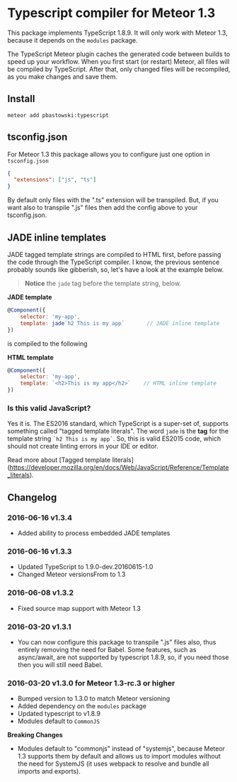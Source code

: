 # Typescript compiler for Meteor 1.3

This package implements TypeScript 1.8.9. It will only work with Meteor 1.3, because it depends on the `modules` package.

The TypeScript Meteor plugin caches the generated code between builds to speed up your workflow. When you first start (or restart) Meteor, all files will be compiled by TypeScript. After that, only changed files will be recompiled, as you make changes and save them.

## Install

    meteor add pbastowski:typescript

## tsconfig.json

For Meteor 1.3 this package allows you to configure just one option in `tsconfig.json`

```json
{
  "extensions": ["js", "ts"]
}
```

By default only files with the ".ts" extension will be transpiled. But, if you want also to transpile ".js" files then add the config above to your tsconfig.json.

## JADE inline templates

JADE tagged template strings are compiled to HTML first, before passing the code through the TypeScript compiler. I know, the previous sentence probably sounds like gibberish, so, let's have a look at the example below.

> **Notice** the `jade` tag before the template string, below.

**JADE template**
```javascript
@Component({
    selector: 'my-app',
    template: jade`h2 This is my app`       // JADE inline template
})
```

is compiled to the following

**HTML template**
```javascript
@Component({
    selector: 'my-app',
    template: `<h2>This is my app</h2>`    // HTML inline template
})
```

### Is this valid JavaScript?

Yes it is. The ES2016 standard, which TypeScript is a super-set of, supports something called "tagged template literals". The word `jade` is the **tag** for the template string <code>\`h2 This is my app\`</code>. So, this is valid ES2015 code, which should not create linting errors in your IDE or editor.

Read more about [Tagged template literals] (https://developer.mozilla.org/en/docs/Web/JavaScript/Reference/Template_literals).


## Changelog

### 2016-06-16 v1.3.4

- Added ability to process embedded JADE templates

### 2016-06-16 v1.3.3

- Updated TypeScript to 1.9.0-dev.20160615-1.0
- Changed Meteor versionsFrom to 1.3

### 2016-06-08 v1.3.2

- Fixed source map support with Meteor 1.3

### 2016-03-20 v1.3.1

- You can now configure this package to transpile ".js" files also, thus entirely removing the need for Babel. Some features, such as async/await, are not supported by typescript 1.8.9, so, if you need those then you will still need Babel.

### 2016-03-20 v1.3.0 for Meteor 1.3-rc.3 or higher

- Bumped version to 1.3.0 to match Meteor versioning
- Added dependency on the `modules` package
- Updated typescript to v1.8.9
- Modules default to `CommonJS`

**Breaking Changes**

- Modules default to "commonjs" instead of "systemjs", because Meteor 1.3 supports them by default and allows us to import modules without the need for SystemJS (it uses webpack to resolve and bundle all imports and exports).
